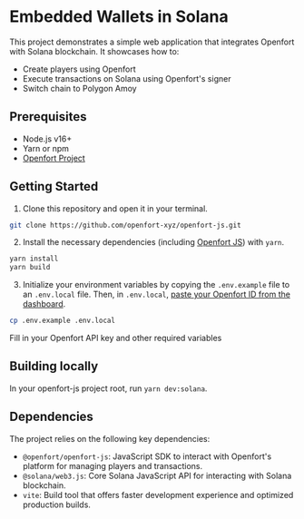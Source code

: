 # Embedded Wallets in Solana

This project demonstrates a simple web application that integrates Openfort with Solana blockchain. It showcases how to:

- Create players using Openfort
- Execute transactions on Solana using Openfort's signer
- Switch chain to Polygon Amoy

## Prerequisites

- Node.js v16+
- Yarn or npm
- [Openfort Project](https://openfort.io)

## Getting Started

1. Clone this repository and open it in your terminal. 
```sh
git clone https://github.com/openfort-xyz/openfort-js.git
```

2. Install the necessary dependencies (including [Openfort JS](https://www.npmjs.com/package/@openfort/openfort-js)) with `yarn`.
```sh
yarn install
yarn build
```

3. Initialize your environment variables by copying the `.env.example` file to an `.env.local` file. Then, in `.env.local`, [paste your Openfort ID from the dashboard](https://www.openfort.io/docs/configuration/api-keys).
  ```bash
  cp .env.example .env.local
  ```
  Fill in your Openfort API key and other required variables

## Building locally
In your openfort-js project root, run `yarn dev:solana`.
## Dependencies

The project relies on the following key dependencies:

- `@openfort/openfort-js`: JavaScript SDK to interact with Openfort's platform for managing players and transactions.
- `@solana/web3.js`: Core Solana JavaScript API for interacting with Solana blockchain.
- `vite`: Build tool that offers faster development experience and optimized production builds.
